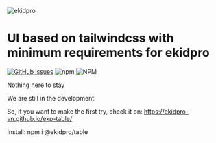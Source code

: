 ![ekidpro](./documents/image.png 'eKidPro Logo')


# UI based on tailwindcss with minimum requirements for ekidpro

[![GitHub issues](https://img.shields.io/github/issues/ekidpro-vn/ekp-table)](https://github.com/ekidpro-vn/ekp-table/issues) 
![npm](https://img.shields.io/npm/v/@ekidpro/table)
![NPM](https://img.shields.io/npm/l/@ekidpro/table)


Nothing here to stay

We are still in the development

So, if you want to make the first try, check it on: https://ekidpro-vn.github.io/ekp-table/

Install: npm i @ekidpro/table
